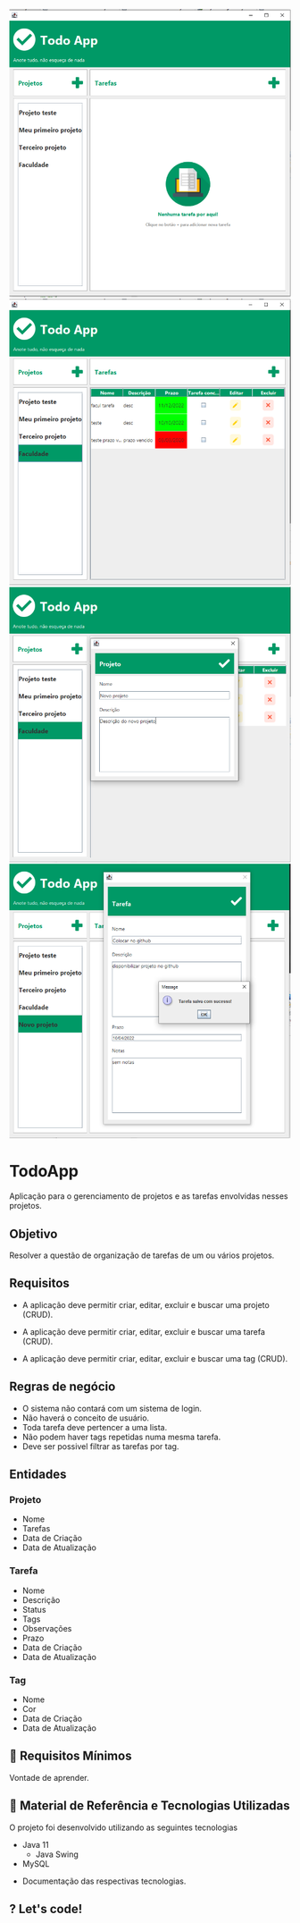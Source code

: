 <p align="center">
    <img src="./img/todoapp.png" max-width="600">    
    <img src="./img/todoapp1.png" max-width="600">
    <img src="./img/todoappproject.png" max-width="600">
    <img src="./img/todoapptask.png" max-width="600">
</p>

# TodoApp
Aplicação para o gerenciamento de projetos e as tarefas envolvidas nesses projetos.

## Objetivo
Resolver a questão de organização de tarefas de um ou vários projetos.

## Requisitos
* A aplicação deve permitir criar, editar, excluir e buscar uma projeto (CRUD).

* A aplicação deve permitir criar, editar, excluir e buscar uma tarefa (CRUD).

* A aplicação deve permitir criar, editar, excluir e buscar uma tag (CRUD).

## Regras de negócio
- O sistema não contará com um sistema de login.
- Não haverá o conceito de usuário.
- Toda tarefa deve pertencer a uma lista.
- Não podem haver tags repetidas numa mesma tarefa.	
- Deve ser possivel filtrar as tarefas por tag.

## Entidades

### Projeto
- Nome
- Tarefas
- Data de Criação
- Data de Atualização

### Tarefa
- Nome
- Descrição
- Status
- Tags
- Observações
- Prazo
- Data de Criação
- Data de Atualização

### Tag
- Nome
- Cor
- Data de Criação
- Data de Atualização

## :seedling: Requisitos Mínimos

Vontade de aprender.

## :rocket: Material de Referência e Tecnologias Utilizadas

O projeto foi desenvolvido utilizando as seguintes tecnologias

* Java 11
    * Java Swing
* MySQL
- Documentação das respectivas tecnologias. 


## ? Let's code! 